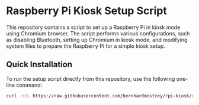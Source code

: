 # Raspberry Pi Kiosk Setup Script

This repository contains a script to set up a Raspberry Pi in kiosk mode using Chromium browser. The script performs various configurations, such as disabling Bluetooth, setting up Chromium in kiosk mode, and modifying system files to prepare the Raspberry Pi for a simple kiosk setup.

## Quick Installation

To run the setup script directly from this repository, use the following one-line command:

```bash
curl -sSL https://raw.githubusercontent.com/bernhardmostrey/rpi-kiosk/refs/heads/main/setup.sh | bash -s -- http://example.com
